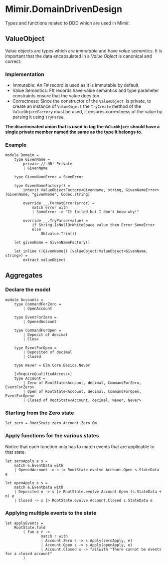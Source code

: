 # Mimir.DomainDrivenDesign

Types and functions related to DDD which are used in Mimir.


## ValueObject

Value objects are types which are _immutable_ and have _value semantics_. It is important that the data encapsulated in a _Value Object_ is canonical and correct.


### Implementation

- Immutable: An F# record is used as it is immutable by default.
- Value Semantics: F# records have value semantics and type parameter constraints ensure that the value does too.
- Correctness: Since the constructor of the `ValueObject `is private, to create an instance of `ValueObject` the `TryCreate` method of the `ValueObjectFactory` must be used, it ensures correctness of the value by parsing it using `TryParse`.

**The discriminated union that is used to tag the `ValueObject` should have a single private member named the same as the type it belongs to.**



### Example

```
module Domain =
    type GivenName =
        private // NB! Private
        | GivenName

    type GivenNameError = SomeError

    type GivenNameFactory() =
        inherit ValueObjectFactory<GivenName, string, GivenNameError>(GivenName, "givenName", Codec.string)

        override __.FormatError(error) =
            match error with
            | SomeError -> "It failed but I don't know why!"

        override __.TryParse(value) =
            if String.IsNullOrWhiteSpace value then Error SomeError
            else
                Ok(value.Trim())

    let givenName = GivenNameFactory()

    let inline (|GivenName|) (valueObject:ValueObject<GivenName, string>) =
        extract valueObject
```



## Aggregates



### Declare the model

```
module Accounts =
    type CommandForZero =
        | OpenAccount

    type EventForZero =
        | OpenedAccount

    type CommandForOpen =
        | Deposit of decimal
        | Close

    type EventForOpen =
        | Deposited of decimal
        | Closed

    type Never = Elm.Core.Basics.Never

    [<RequireQualifiedAccess>]
    type Account =
        | Zero of RootState<Account, decimal, CommandForZero, EventForZero>
        | Open of RootState<Account, decimal, CommandForOpen, EventForOpen>
        | Closed of RootState<Account, decimal, Never, Never>
```

### Starting from the Zero state
```
let zero = RootState.zero Account.Zero 0m
```

### Apply functions for the various states

Notice that each function only has to match events that are applicable to that state.

```
let zeroApply e s =
    match e.EventData with
    | OpenedAccount -> s |> RootState.evolve Account.Open s.StateData e

let openApply e s =
    match e.EventData with
    | Deposited n -> s |> RootState.evolve Account.Open (s.StateData + n) e
    | Closed -> s |> RootState.evolve Account.Closed s.StateData e
```


### Applying multiple events to the state
```
let applyEvents =
    RootState.fold
        ( fun e r ->
                match r with
                | Account.Zero s -> s.Apply(zeroApply, e)
                | Account.Open s -> s.Apply(openApply, e)
                | Account.Closed s -> failwith "There cannot be events for a closed account"
        )
```